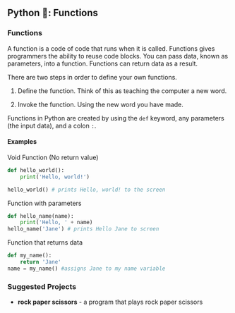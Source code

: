 ## Python 🐍: Functions

### Functions

A function is a code of code that runs when it is called. Functions gives programmers the ability to reuse code blocks. You can pass data, known as parameters, into a function. Functions can return data as a result.

There are two steps in order to define your own functions.

1. Define the function. Think of this as teaching the computer a new word.

2. Invoke the function. Using the new word you have made.

Functions in Python are created by using the `def` keyword, any parameters (the input data), and a colon `:`.

#### Examples

Void Function (No return value)

```python
def hello_world():
    print('Hello, world!')

hello_world() # prints Hello, world! to the screen
```

Function with parameters

```python
def hello_name(name):
    print('Hello, ' + name)
hello_name('Jane') # prints Hello Jane to screen
```

Function that returns data

```python
def my_name():
    return 'Jane'
name = my_name() #assigns Jane to my name variable
```

### Suggested Projects

- **rock paper scissors** - a program that plays rock paper scissors

